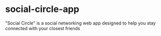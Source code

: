 # social-circle-app
"Social Circle" is a social networking web app designed to help you stay connected with your closest friends
